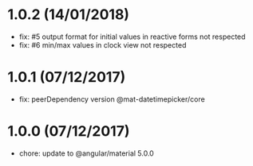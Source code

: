# 1.0.2 (14/01/2018)
* fix: #5 output format for initial values in reactive forms not respected
* fix: #6 min/max values in clock view not respected

# 1.0.1 (07/12/2017)
* fix: peerDependency version @mat-datetimepicker/core

# 1.0.0 (07/12/2017)
* chore: update to @angular/material 5.0.0
